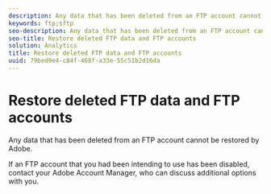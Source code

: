 ```yaml
---
description: Any data that has been deleted from an FTP account cannot be restored by Adobe.
keywords: ftp;sftp
seo-description: Any data that has been deleted from an FTP account cannot be restored by Adobe.
seo-title: Restore deleted FTP data and FTP accounts
solution: Analytics
title: Restore deleted FTP data and FTP accounts
uuid: 79bed9e4-c84f-468f-a33e-55c51b2d16da
---
```


# Restore deleted FTP data and FTP accounts

Any data that has been deleted from an FTP account cannot be restored by Adobe.

If an FTP account that you had been intending to use has been disabled, contact your Adobe Account Manager, who can discuss additional options with you.
